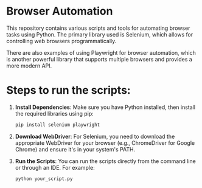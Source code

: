 # Browser Automation

This repository contains various scripts and tools for automating browser tasks using Python. The primary library used is Selenium, which allows for controlling web browsers programmatically.

There are also examples of using Playwright for browser automation, which is another powerful library that supports multiple browsers and provides a more modern API.

# Steps to run the scripts:

1. **Install Dependencies**: Make sure you have Python installed, then install the required libraries using pip:

   ```bash
   pip install selenium playwright
   ```

2. **Download WebDriver**: For Selenium, you need to download the appropriate WebDriver for your browser (e.g., ChromeDriver for Google Chrome) and ensure it's in your system's PATH.

3. **Run the Scripts**: You can run the scripts directly from the command line or through an IDE. For example:
   ```bash
   python your_script.py
   ```
